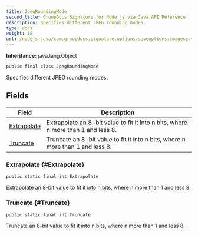 ```yaml
---
title: JpegRoundingMode
second_title: GroupDocs.Signature for Node.js via Java API Reference
description: Specifies different JPEG rounding modes.
type: docs
weight: 18
url: /nodejs-java/com.groupdocs.signature.options.saveoptions.imagessaveoptions/jpegroundingmode/
---
```

**Inheritance:**
java.lang.Object
```
public final class JpegRoundingMode
```

Specifies different JPEG rounding modes.
## Fields

| Field | Description |
| --- | --- |
| [Extrapolate](#Extrapolate) | Extrapolate an 8-bit value to fit it into n bits, where n more than 1 and less 8. |
| [Truncate](#Truncate) | Truncate an 8-bit value to fit it into n bits, where n more than 1 and less 8. |
### Extrapolate {#Extrapolate}
```
public static final int Extrapolate
```


Extrapolate an 8-bit value to fit it into n bits, where n more than 1 and less 8.

### Truncate {#Truncate}
```
public static final int Truncate
```


Truncate an 8-bit value to fit it into n bits, where n more than 1 and less 8.


